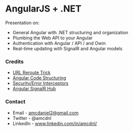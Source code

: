 AngularJS + .NET
============

Presentation on:

- General Angular with .NET structuring and organization
- Plumbing the Web API to your Angular
- Authentication with Angular / API / and Owin
- Real-time updating with SignalR and Angular models

### Credits

- [URL Reroute Trick](http://tarkus.me/post/32121691785/angularjs-with-asp-net-mvc-4)
- [Angular Code Structuring](https://medium.com/opinionated-angularjs/scalable-code-organization-in-angularjs-9f01b594bf06)
- [Security/Error Interceptors](https://github.com/angular-app/angular-app)
- [Angular SignalR Hub](https://github.com/JustMaier/angular-signalr-hub)


### Contact

- Email - amcdaniel2@gmail.com
- Twitter - @amcdnl
- LinkedIn - www.linkedin.com/in/amcdnl/
